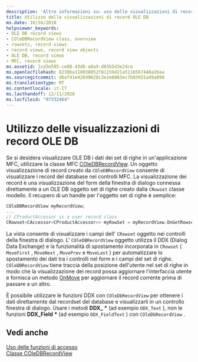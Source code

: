 ```yaml
---
description: 'Altre informazioni su: uso delle visualizzazioni di record OLE DB'
title: Utilizzo delle visualizzazioni di record OLE DB
ms.date: 10/24/2018
helpviewer_keywords:
- OLE DB record views
- COleDBRecordView class, overview
- rowsets, record views
- record views, record view objects
- OLE DB, record views
- MFC, record views
ms.assetid: 1cd3e595-ce08-43d8-a0a9-d03b5d3e24ce
ms.openlocfilehash: 8230ba118038852f81159d21a51165b7448a26aa
ms.sourcegitcommit: d6af41e42699628c3e2e6063ec7b03931a49a098
ms.translationtype: MT
ms.contentlocale: it-IT
ms.lasthandoff: 12/11/2020
ms.locfileid: "97332464"
---
```

# <a name="using-ole-db-record-views"></a>Utilizzo delle visualizzazioni di record OLE DB

Se si desidera visualizzare OLE DB i dati dei set di righe in un'applicazione MFC, utilizzare la classe MFC [COleDBRecordView](../../mfc/reference/coledbrecordview-class.md). Un oggetto visualizzazione di record creato da `COleDBRecordView` consente di visualizzare i record del database nei controlli MFC. La visualizzazione dei record è una visualizzazione del form della finestra di dialogo connessa direttamente a un OLE DB oggetto set di righe creato dalla `CRowset` classe modello. Il recupero di un handle per l'oggetto set di righe è semplice:

```cpp
COleDBRecordView myRecordView;
...
// CProductAccessor is a user record class
CRowset<CAccessor<CProductAccessor>> myRowSet = myRecordView.OnGetRowset();
```

La vista consente di visualizzare i campi dell' `CRowset` oggetto nei controlli della finestra di dialogo. L' `COleDBRecordView` oggetto utilizza il DDX (Dialog Data Exchange) e la funzionalità di spostamento incorporata in `CRowset` ( `MoveFirst` , `MoveNext` , `MovePrev` e `MoveLast` ) per automatizzare lo spostamento dei dati tra i controlli nel form e i campi del set di righe. `COleDBRecordView` tiene traccia della posizione dell'utente nel set di righe in modo che la visualizzazione dei record possa aggiornare l'interfaccia utente e fornisca un metodo [OnMove](../../mfc/reference/coledbrecordview-class.md#onmove) per aggiornare il record corrente prima di passare a un altro.

È possibile utilizzare le funzioni DDX con `COleDbRecordView` per ottenere i dati direttamente dal recordset del database e visualizzarli in un controllo finestra di dialogo. Usare i metodi **DDX_** <strong>\*</strong> (ad esempio `DDX_Text` ), non le funzioni **DDX_Field** <strong>\*</strong> (ad esempio `DDX_FieldText` ) con `COleDbRecordView` .

## <a name="see-also"></a>Vedi anche

[Uso delle funzioni di accesso](../../data/oledb/using-accessors.md)<br/>
[Classe COleDBRecordView](../../mfc/reference/coledbrecordview-class.md)<br/>
